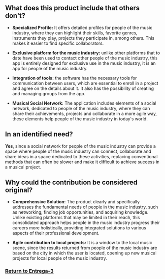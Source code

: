 ## What does this product include that others don't?

* **Specialized Profile:**
      It offers detailed profiles for people of the music industry, where they can highlight their skills, favorite genres, instruments they play, projects they participate in, among others. This makes it easier to find specific collaborators.

* **Exclusive platform for the music industry:** unlike other platforms that to date have been used to contact other people of the music industry, this app is entirely designed for exclusive use in the music industry, it is an app for people of the music industry.

* **Integration of tools:** the software has the necessary tools for communication between users, which are essential to enroll in a project and agree on the details about it. It also has the possibility of creating and managing groups from the app.

* **Musical Social Network:** The application includes elements of a social network, dedicated to people of the music industry, where they can share their achievements, projects and collaborate in a more agile way, these elements help people of the music industry in today's world.


## In an identified need?

**Yes**, since a social network for people of the music industry can provide a space where people of the music industry can connect, collaborate and share ideas in a space dedicated to these activities, replacing conventional methods that can often be slower and make it difficult to achieve success in a musical project.


## Why could the contribution be considered original?

* **Comprehensive Solution:** The product clearly and specifically addresses the fundamental needs of people in the music industry, such as networking, finding job opportunities, and acquiring knowledge. Unlike existing platforms that may be limited in their reach, this consolidated approach helps people in the music industry progress their careers more holistically, providing integrated solutions to various aspects of their professional development.

* **Agile contribution to local projects:** It is a window to the local music scene, since the results returned from people of the music industry are based on the city in which the user is located, opening up new musical projects for local people of the music industry.


 ### [Return to Entrega-3](https://github.com/Javier-de-Jesus-Ortiz-Miss/Proyecto-FIS/tree/entrega-3)
